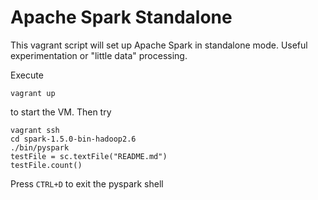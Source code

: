 # Apache Spark Standalone
This vagrant script will set up Apache Spark in standalone mode. Useful experimentation or "little data" processing.

Execute
```
vagrant up
```

to start the VM. Then try

```
vagrant ssh
cd spark-1.5.0-bin-hadoop2.6
./bin/pyspark
testFile = sc.textFile("README.md")
testFile.count()
```

Press ```CTRL+D``` to exit the pyspark shell


